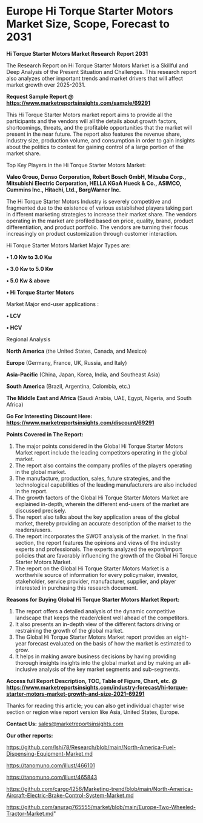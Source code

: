 # Europe Hi Torque Starter Motors Market Size, Scope, Forecast to 2031

<strong>Hi Torque Starter Motors Market Research Report 2031</strong>

The Research Report on Hi Torque Starter Motors Market is a Skillful and Deep Analysis of the Present Situation and Challenges. This research report also analyzes other important trends and market drivers that will affect market growth over 2025-2031.

<strong>Request Sample Report @ <a href=https://www.marketreportsinsights.com/sample/69291>https://www.marketreportsinsights.com/sample/69291</a></strong>

This Hi Torque Starter Motors market report aims to provide all the participants and the vendors will all the details about growth factors, shortcomings, threats, and the profitable opportunities that the market will present in the near future. The report also features the revenue share, industry size, production volume, and consumption in order to gain insights about the politics to contest for gaining control of a large portion of the market share.

Top Key Players in the Hi Torque Starter Motors Market:

<strong>Valeo Grouo, Denso Corporation, Robert Bosch GmbH, Mitsuba Corp., Mitsubishi Electric Corporation, HELLA KGaA Hueck & Co., ASIMCO, Cummins Inc., Hitachi, Ltd., BorgWarner Inc.</strong>

The Hi Torque Starter Motors Industry is severely competitive and fragmented due to the existence of various established players taking part in different marketing strategies to increase their market share. The vendors operating in the market are profiled based on price, quality, brand, product differentiation, and product portfolio. The vendors are turning their focus increasingly on product customization through customer interaction.

Hi Torque Starter Motors Market Major Types are:

<strong>• 1.0 Kw to 3.0 Kw

• 3.0 Kw to 5.0 Kw

• 5.0 Kw & above

• Hi Torque Starter Motors</strong>

Market Major end-user applications :

<strong>• LCV

• HCV</strong>

Regional Analysis

</u><strong><b>North America</b></strong> (the United States, Canada, and Mexico)

<strong><b>Europe </b></strong>(Germany, France, UK, Russia, and Italy)

<strong><b>Asia-Pacific</b></strong> (China, Japan, Korea, India, and Southeast Asia)

<strong><b>South America</b></strong> (Brazil, Argentina, Colombia, etc.)

<strong><b>The Middle East and Africa</b></strong> (Saudi Arabia, UAE, Egypt, Nigeria, and South Africa)

<strong>Go For Interesting Discount Here: <a href=https://www.marketreportsinsights.com/discount/69291>https://www.marketreportsinsights.com/discount/69291</a></strong>

<strong>Points Covered in The Report:</strong>
<ol>
  <li>The major points considered in the Global Hi Torque Starter Motors Market report include the leading competitors operating in the global market.</li>
  <li>The report also contains the company profiles of the players operating in the global market.</li>
  <li>The manufacture, production, sales, future strategies, and the technological capabilities of the leading manufacturers are also included in the report.</li>
  <li>The growth factors of the Global Hi Torque Starter Motors Market are explained in-depth, wherein the different end-users of the market are discussed precisely.</li>
  <li>The report also talks about the key application areas of the global market, thereby providing an accurate description of the market to the readers/users.</li>
  <li>The report incorporates the SWOT analysis of the market. In the final section, the report features the opinions and views of the industry experts and professionals. The experts analyzed the export/import policies that are favorably influencing the growth of the Global Hi Torque Starter Motors Market.</li>
  <li>The report on the Global Hi Torque Starter Motors Market is a worthwhile source of information for every policymaker, investor, stakeholder, service provider, manufacturer, supplier, and player interested in purchasing this research document.</li>
</ol>
<strong>Reasons for Buying Global Hi Torque Starter Motors Market Report:</strong>

<ol>
  <li>The report offers a detailed analysis of the dynamic competitive landscape that keeps the reader/client well ahead of the competitors.</li>
  <li>It also presents an in-depth view of the different factors driving or restraining the growth of the global market.</li>
  <li>The Global Hi Torque Starter Motors Market report provides an eight-year forecast evaluated on the basis of how the market is estimated to grow.</li>
  <li>It helps in making aware business decisions by having providing thorough insights insights into the global market and by making an all-inclusive analysis of the key market segments and sub-segments.</li>
</ol>
<strong>Access full Report Description, TOC, Table of Figure, Chart, etc. @ <a href=https://www.marketreportsinsights.com/industry-forecast/hi-torque-starter-motors-market-growth-and-size-2021-69291>https://www.marketreportsinsights.com/industry-forecast/hi-torque-starter-motors-market-growth-and-size-2021-69291</a></strong>


Thanks for reading this article; you can also get individual chapter wise section or region wise report version like Asia, United States, Europe.

<strong>Contact Us:</strong>
sales@marketreportsinsights.com

<strong>Our other reports:</strong>

<a href=https://github.com/Ishi78/Research/blob/main/North-America-Fuel-Dispensing-Equipment-Market.md>https://github.com/Ishi78/Research/blob/main/North-America-Fuel-Dispensing-Equipment-Market.md</a>

<a href=https://tanomuno.com/illust/466101>https://tanomuno.com/illust/466101</a>

<a href=https://tanomuno.com/illust/465843>https://tanomuno.com/illust/465843</a>

<a href=https://github.com/cargo4256/Marketing-trend/blob/main/North-America-Aircraft-Electric-Brake-Control-System-Market.md>https://github.com/cargo4256/Marketing-trend/blob/main/North-America-Aircraft-Electric-Brake-Control-System-Market.md</a>

<a href=https://github.com/anurag765555/market/blob/main/Europe-Two-Wheeled-Tractor-Market.md>https://github.com/anurag765555/market/blob/main/Europe-Two-Wheeled-Tractor-Market.md</a>"
